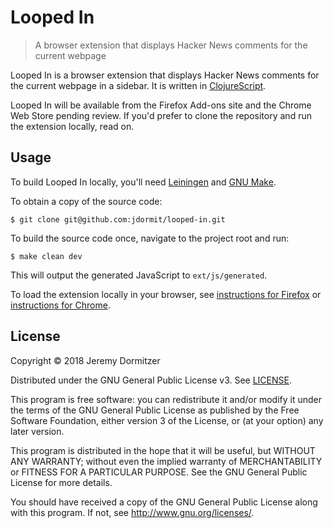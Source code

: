 # Looped In
> A browser extension that displays Hacker News comments for the current webpage

Looped In is a browser extension that displays Hacker News comments for the current webpage in a sidebar. It is written in [ClojureScript](https://clojurescript.org).

Looped In will be available from the Firefox Add-ons site and the Chrome Web Store pending review. If you'd prefer to clone the repository and run the extension locally, read on.

## Usage

To build Looped In locally, you'll need [Leiningen](https://leiningen.org) and [GNU Make](https://www.gnu.org/software/make).

To obtain a copy of the source code:

    $ git clone git@github.com:jdormit/looped-in.git
    
To build the source code once, navigate to the project root and run:

    $ make clean dev

This will output the generated JavaScript to `ext/js/generated`.

To load the extension locally in your browser, see [instructions for Firefox](https://developer.mozilla.org/en-US/Add-ons/WebExtensions/Temporary_Installation_in_Firefox) or [instructions for Chrome](https://developer.chrome.com/extensions/getstarted#unpacked).

## License

Copyright © 2018 Jeremy Dormitzer

Distributed under the GNU General Public License v3. See [LICENSE](./LICENSE).

This program is free software: you can redistribute it and/or modify
it under the terms of the GNU General Public License as published by
the Free Software Foundation, either version 3 of the License, or
(at your option) any later version.

This program is distributed in the hope that it will be useful,
but WITHOUT ANY WARRANTY; without even the implied warranty of
MERCHANTABILITY or FITNESS FOR A PARTICULAR PURPOSE.  See the
GNU General Public License for more details.

You should have received a copy of the GNU General Public License
along with this program.  If not, see <http://www.gnu.org/licenses/>.
